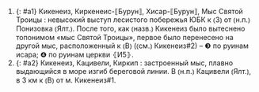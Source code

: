 ---
---

1. {: #a1} Кикенеиз, Киркенеис-⟦Бурун⟧, Хисар-⟦Бурун⟧, Мыс Святой Троицы
: невысокий выступ лесистого побережья ЮБК к ⦅З⦆ от ⦅н.п.⦆ Понизовка ⦅Ялт.⦆. После того, как ⦅назв.⦆ Кикенеиз было вытеснено топонимом «мыс Святой Троицы», первое было перенесено на другой мыс, расположенный к ⦅В⦆ (⦅см.⦆ Кикенеиз#2) – ❸ по руинам исара; ❹ по руинам церкви ⦃И5⦄.
2. {: #a2} Кикенеиз, Кацивели, Киркип
: застроенный мыс, плавно выдающийся в море изгиб береговой линии. В ⦅н.п.⦆ Кацивели ⦅Ялт.⦆, в 3 км к ⦅В⦆ от м. Кикенеиз#1.
